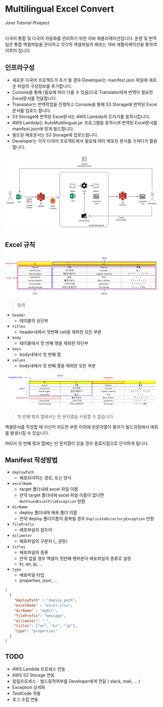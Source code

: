 # Multilingual Excel Convert

###### Java Tutorial Proeject

다국어 통합 및 다국어 자동화를  관리하기 위한 자바 애플리케이션입니다.
운영 및 번역팀은 통합 엑셀파일을 관리하고 각각의 엑셀파일의 배포는 자바 애플리케이션을 통하여 이루어 집니다.



## 인프라구성

- 새로운 다국어 프로젝트가 추가 될 경우 Developer는 manifest.json 파일에 새로운 파일의 구성정보를 추가합니다.
- Console을 통해 (필요에 따라 다를 수 있음)으로 Translator에게 번역이 필요한 Excel문서를 전달합니다.
- Translator는 번역작업을 진행하고 Console을 통해 S3 Storage에 번역된 Excel문서를 업로드 합니다.
- S3 Storage에 번역된 Excel문서는 AWS Lambda의 트리거를 동작시킵니다.
- AWS Lambda는 AutoMultilingual.jar 프로그램을 동작시켜 번역된 Excel문서를 manifest.json에 맞게 빌드합니다.
- 빌드된 배포문서는 S3 Storage에 업로드됩니다.
- Developer는 각각 다국어 프로젝트에서 필요에 따라 배포된 문서를 가져다가 활용합니다.

![1565053231568](assets/1565053231568.png)



## Excel 규칙

![1565056364016](assets/1565056364016.png)

>  정의

- `header` 
  - 테이블의 상단부
- `titles`
  - header내에서 첫번째 cell을 제외한 모든 부분
- `body` 
  - 테이블에서 첫 번째 행을 제외한 하단부
- `keys`
  - body내에서 첫 번째 열
- `values`
  - body내에서 첫 번째 열을 제외한 모든 부분



![1565057941010](assets/1565057941010.png)

> 첫 번째 행과 열에서는 빈 문자열을 사용할 수 없습니다.

엑셀문서를 작성할 때 자신이 의도한 부분 이외에 빈문자열이 들어가 빌드과정에서 예외를 발생시킬 수 있습니다.

따라서 첫 번째 행과 열에는 빈 문자열이 있을 경우 종료지점으로 인식하게 됩니다.





## Manifest 작성방법

- `deployPath`
    - 배포되야하는 경로, 또는 방식
- `excelName`
    - target 폴더내에 excel 파일 이름
    - 만약 target 폴더내에 excel 파일 이름이 없다면 `NotFoundExcelFileException` 반환
- `dirName`
    - deploy 폴더내에 배포 폴더 이름
    - 만약 deploy 폴더이름이 중복될 경우 `DuplicateDirectoryException` 반환
- `filePrefix`
    - 배포파일의 접두어
- `dilimeter`
    - 배포파일의 구분자 (_ 권장)
- `titles`
    - 배포파일의 종류
    - 만약 없을 경우 엑셀이 첫번째 행부분이 배포파일의 종류로 설정
    - kr, en, jp, ...
- `type`
    - 배포파일 타입
    - properties, json, ...

```json
[
  {
    "deployPath" : "deploy_path",
    "excelName" : "excel.xlsx",
    "dirName" : "mydir",
    "filePrefix": "message",
    "dilimeter": "_",
    "titles": ["en", "kr", "jp"],
    "type": "properties"
  }
]
```



## TODO

- AWS Lambda 프로세스 연동
- AWS S3 Storage 연동
- 알림프로세스 - 빌드동작여부를 Developer에게 전달 ( slack, mail, ... )
- Exception 상세화
- TestCode 적용
- 로그 수집 연동